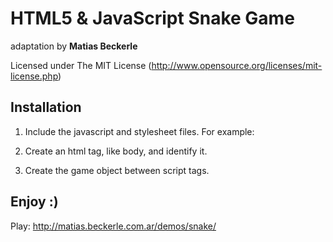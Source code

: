 # HTML5 & JavaScript Snake Game

adaptation by **Matias Beckerle**

Licensed under The MIT License (http://www.opensource.org/licenses/mit-license.php)

## Installation

1) Include the javascript and stylesheet files. For example:

    <link rel="stylesheet" href="css/main.css" type="text/css" />  
    <script src="js/snake.js"></script>

2) Create an html tag, like body, and identify it.

    <body id="body"></body>

3) Create the game object between script tags.

    <script type="text/javascript">
	var snake = new SnakeGame('body');
    </script>

## Enjoy :)

Play: http://matias.beckerle.com.ar/demos/snake/ 